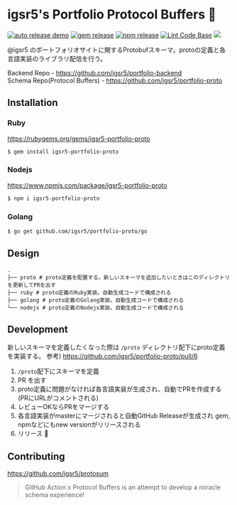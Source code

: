 # igsr5's Portfolio Protocol Buffers 🐃


[![auto release demo](https://github.com/igsr5/portfolio-proto/workflows/Auto%20release/badge.svg)](https://github.com/igsr5/portfolio-proto/actions/workflows/create-release.yml)
[![gem release](https://github.com/igsr5/portfolio-proto/workflows/Release%20gem/badge.svg)](https://github.com/igsr5/portfolio-proto/actions/workflows/gem-release.yml)
[![npm release](https://github.com/igsr5/portfolio-proto/workflows/Release%20npm/badge.svg)](https://github.com/igsr5/portfolio-proto/actions/workflows/npm-release.yml)
[![Lint Code Base](https://github.com/igsr5/portfolio-proto/workflows/Lint%20Code%20Base/badge.svg)](https://github.com/igsr5/portfolio-proto/actions/workflows/linter.yml)
![](https://camo.githubusercontent.com/029166d85f92969845201e59c3fcd8c8345556036155ff18140f6a9e796173a3/68747470733a2f2f696d672e736869656c64732e696f2f62616467652f6c6963656e73652d4d49542d677265656e)


@igsr5 のポートフォリオサイトに関するProtobufスキーマ。protoの定義と各言語実装のライブラリ配信を行う。

Backend Repo - https://github.com/igsr5/portfolio-backend  
Schema Repo(Protocol Buffers) - https://github.com/igsr5/portfolio-proto


## Installation

### Ruby
https://rubygems.org/gems/igsr5-portfolio-proto
```sh
$ gem install igsr5-portfolio-proto
```

### Nodejs
https://www.npmjs.com/package/igsr5-portfolio-proto
```sh
$ npm i igsr5-portfolio-proto
```

### Golang
```sh
$ go get github.com/igsr5/portfolio-proto/go
```

## Design

```
.
├── proto # proto定義を配置する。新しいスキーマを追加したいときはこのディレクトリを更新してPRを出す
├── ruby # proto定義のRuby実装。自動生成コードで構成される
├── golang # proto定義のGolang実装。自動生成コードで構成される
└── nodejs # proto定義のNodejs実装。自動生成コードで構成される
```


## Development

新しいスキーマを定義したくなった際は `/proto` ディレクトリ配下にproto定義を実装する。
参考) https://github.com/igsr5/portfolio-proto/pull/6

1. `/proto`配下にスキーマを定義
2. PR を出す
3. proto定義に問題がなければ各言語実装が生成され、自動でPRを作成する(PRにURLがコメントされる)
4. レビューOKならPRをマージする
5. 各言語実装がmasterにマージされると自動GitHub Releaseが生成され gem, npmなどにもnew versionがリリースされる
6. リリース 🎉

## Contributing
https://github.com/igsr5/protosum
> GitHub Action x Protocol Buffers is an attempt to develop a miracle schema experience!
